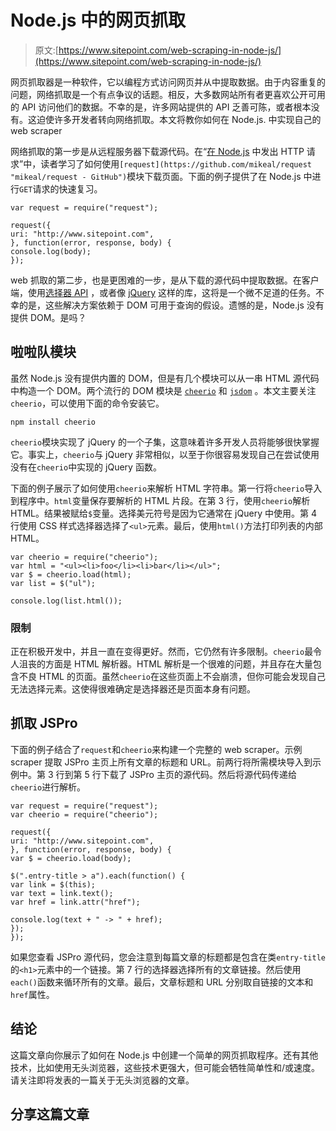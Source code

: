 # Node.js 中的网页抓取

> 原文:[https://www.sitepoint.com/web-scraping-in-node-js/](https://www.sitepoint.com/web-scraping-in-node-js/)

网页抓取器是一种软件，它以编程方式访问网页并从中提取数据。由于内容重复的问题，网络抓取是一个有点争议的话题。相反，大多数网站所有者更喜欢公开可用的 API 访问他们的数据。不幸的是，许多网站提供的 API 乏善可陈，或者根本没有。这迫使许多开发者转向网络抓取。本文将教你如何在 Node.js.
中实现自己的 web scraper

网络抓取的第一步是从远程服务器下载源代码。在“[在 Node.js](https://www.sitepoint.com/making-http-requests-in-node-js/ "Making HTTP Requests in Node.js") 中发出 HTTP 请求”中，读者学习了如何使用`[request](https://github.com/mikeal/request "mikeal/request - GitHub")`模块下载页面。下面的例子提供了在 Node.js 中进行`GET`请求的快速复习。

```
var request = require("request");

request({
uri: "http://www.sitepoint.com",
}, function(error, response, body) {
console.log(body);
});
```

web 抓取的第二步，也是更困难的一步，是从下载的源代码中提取数据。在客户端，使用[选择器 API](http://cjihrig.com/blog/javascripts-selectors-api/ "JavaScript’s Selectors API") ，或者像 [jQuery](http://jquery.com/ "jQuery: The Write Less, Do More, JavaScript Library") 这样的库，这将是一个微不足道的任务。不幸的是，这些解决方案依赖于 DOM 可用于查询的假设。遗憾的是，Node.js 没有提供 DOM。是吗？

## 啦啦队模块

虽然 Node.js 没有提供内置的 DOM，但是有几个模块可以从一串 HTML 源代码中构造一个 DOM。两个流行的 DOM 模块是 [`cheerio`](https://github.com/MatthewMueller/cheerio "MatthewMueller/cheerio - GitHub") 和 [`jsdom`](https://github.com/tmpvar/jsdom "tmpvar/jsdom - GitHub") 。本文主要关注`cheerio`，可以使用下面的命令安装它。

```
npm install cheerio

```

`cheerio`模块实现了 jQuery 的一个子集，这意味着许多开发人员将能够很快掌握它。事实上，`cheerio`与 jQuery 非常相似，以至于你很容易发现自己在尝试使用没有在`cheerio`中实现的 jQuery 函数。

下面的例子展示了如何使用`cheerio`来解析 HTML 字符串。第一行将`cheerio`导入到程序中。`html`变量保存要解析的 HTML 片段。在第 3 行，使用`cheerio`解析 HTML。结果被赋给`$`变量。选择美元符号是因为它通常在 jQuery 中使用。第 4 行使用 CSS 样式选择器选择了`<ul>`元素。最后，使用`html()`方法打印列表的内部 HTML。

```
var cheerio = require("cheerio");
var html = "<ul><li>foo</li><li>bar</li></ul>";
var $ = cheerio.load(html);
var list = $("ul");

console.log(list.html());
```

### 限制

正在积极开发中，并且一直在变得更好。然而，它仍然有许多限制。`cheerio`最令人沮丧的方面是 HTML 解析器。HTML 解析是一个很难的问题，并且存在大量包含不良 HTML 的页面。虽然`cheerio`在这些页面上不会崩溃，但你可能会发现自己无法选择元素。这使得很难确定是选择器还是页面本身有问题。

## 抓取 JSPro

下面的例子结合了`request`和`cheerio`来构建一个完整的 web scraper。示例 scraper 提取 JSPro 主页上所有文章的标题和 URL。前两行将所需模块导入到示例中。第 3 行到第 5 行下载了 JSPro 主页的源代码。然后将源代码传递给`cheerio`进行解析。

```
var request = require("request");
var cheerio = require("cheerio");

request({
uri: "http://www.sitepoint.com",
}, function(error, response, body) {
var $ = cheerio.load(body);

$(".entry-title > a").each(function() {
var link = $(this);
var text = link.text();
var href = link.attr("href");

console.log(text + " -> " + href);
});
});
```

如果您查看 JSPro 源代码，您会注意到每篇文章的标题都是包含在类`entry-title`的`<h1>`元素中的一个链接。第 7 行的选择器选择所有的文章链接。然后使用`each()`函数来循环所有的文章。最后，文章标题和 URL 分别取自链接的文本和`href`属性。

## 结论

这篇文章向你展示了如何在 Node.js 中创建一个简单的网页抓取程序。还有其他技术，比如使用无头浏览器，这些技术更强大，但可能会牺牲简单性和/或速度。请关注即将发表的一篇关于无头浏览器的文章。

## 分享这篇文章
